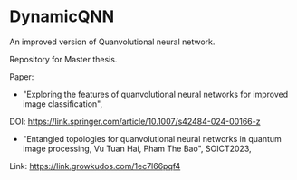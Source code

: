 # DynamicQNN

An improved version of Quanvolutional neural network.

Repository for Master thesis.

Paper: 

- "Exploring the features of quanvolutional neural networks for improved image classification",
  
DOI: https://link.springer.com/article/10.1007/s42484-024-00166-z
- "Entangled topologies for quanvolutional neural networks in
quantum image processing, Vu Tuan Hai, Pham The Bao", SOICT2023,

Link: https://link.growkudos.com/1ec7l66pqf4
